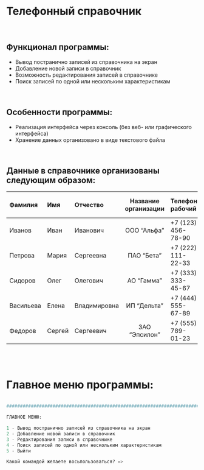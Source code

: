# Телефонный справочник

<br>

## Функционал программы:
+ Вывод постранично записей из справочника на экран
+ Добавление новой записи в справочник
+ Возможность редактирования записей в справочнике
+ Поиск записей по одной или нескольким характеристикам

<br>

## Особенности программы:
+ Реализация интерфейса через консоль (без веб- или графического интерфейса)
+ Хранение данных организовано в виде текстового файла

<br>

## Данные в справочнике организованы следующим образом:

| Фамилия | Имя | Отчество | Название организации | Телефон рабочий | Телефон личный (сотовый) |
| :-------- | :-------- | :-------- | :--------: | :-------- | :-------- |
| Иванов | Иван | Иванович | ООО “Альфа” | +7 (123) 456-78-90 | +7 (987) 654-32-10 |
| Петрова | Мария | Сергеевна | ПАО “Бета” | +7 (222) 111-22-33 | +7 (901) 234-56-78 |
| Сидоров | Олег | Олегович | АО “Гамма” | +7 (333) 333-45-67 | +7 (999) 888-76-54 |
| Васильева | Елена | Владимировна | ИП “Дельта” | +7 (444) 555-67-89 | +7 (921) 777-89-01 |
| Федоров | Сергей | Сергеевич | ЗАО “Эпсилон” | +7 (555) 789-01-23 | +7 (955) 123-45-67 |

<br>
<br>

# Главное меню программы:

```python

####################################################################################################

ГЛАВНОЕ МЕНЮ:

1 - Вывод постранично записей из справочника на экран
2 - Добавление новой записи в справочник
3 - Редактирования записи в справочнике
4 - Поиск записей по одной или нескольким характеристикам
5 - Выйти

Какой командой желаете восьпользоваться? => 

```